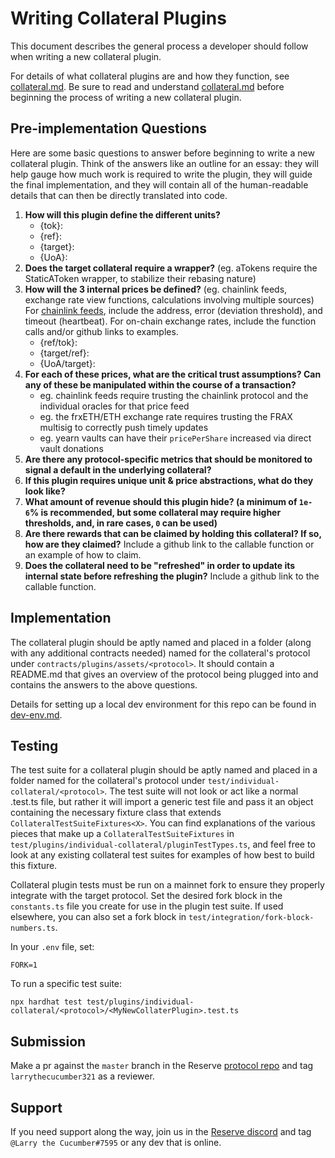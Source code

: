 # Writing Collateral Plugins

This document describes the general process a developer should follow when writing a new collateral plugin.

For details of what collateral plugins are and how they function, see [collateral.md](./collateral.md). Be sure to read and understand [collateral.md](./collateral.md) before beginning the process of writing a new collateral plugin.

## Pre-implementation Questions

Here are some basic questions to answer before beginning to write a new collateral plugin. Think of the answers like an outline for an essay: they will help gauge how much work is required to write the plugin, they will guide the final implementation, and they will contain all of the human-readable details that can then be directly translated into code.

1. **How will this plugin define the different units?**
   - {tok}:
   - {ref}:
   - {target}:
   - {UoA}:
2. **Does the target collateral require a wrapper?** (eg. aTokens require the StaticAToken wrapper, to stabilize their rebasing nature)
3. **How will the 3 internal prices be defined?** (eg. chainlink feeds, exchange rate view functions, calculations involving multiple sources) For [chainlink feeds](https://data.chain.link/ethereum/mainnet), include the address, error (deviation threshold), and timeout (heartbeat). For on-chain exchange rates, include the function calls and/or github links to examples.
   - {ref/tok}:
   - {target/ref}:
   - {UoA/target}:
4. **For each of these prices, what are the critical trust assumptions? Can any of these be manipulated within the course of a transaction?**
   - eg. chainlink feeds require trusting the chainlink protocol and the individual oracles for that price feed
   - eg. the frxETH/ETH exchange rate requires trusting the FRAX multisig to correctly push timely updates
   - eg. yearn vaults can have their `pricePerShare` increased via direct vault donations
5. **Are there any protocol-specific metrics that should be monitored to signal a default in the underlying collateral?**
6. **If this plugin requires unique unit & price abstractions, what do they look like?**
7. **What amount of revenue should this plugin hide? (a minimum of `1e-6`% is recommended, but some collateral may require higher thresholds, and, in rare cases, `0` can be used)**
8. **Are there rewards that can be claimed by holding this collateral? If so, how are they claimed?** Include a github link to the callable function or an example of how to claim.
9. **Does the collateral need to be "refreshed" in order to update its internal state before refreshing the plugin?** Include a github link to the callable function.

## Implementation

The collateral plugin should be aptly named and placed in a folder (along with any additional contracts needed) named for the collateral's protocol under `contracts/plugins/assets/<protocol>`. It should contain a README.md that gives an overview of the protocol being plugged into and contains the answers to the above questions.

Details for setting up a local dev environment for this repo can be found in [dev-env.md](./dev-env.md).

## Testing

The test suite for a collateral plugin should be aptly named and placed in a folder named for the collateral's protocol under `test/individual-collateral/<protocol>`. The test suite will not look or act like a normal .test.ts file, but rather it will import a generic test file and pass it an object containing the necessary fixture class that extends `CollateralTestSuiteFixtures<X>`. You can find explanations of the various pieces that make up a `CollateralTestSuiteFixtures` in `test/plugins/individual-collateral/pluginTestTypes.ts`, and feel free to look at any existing collateral test suites for examples of how best to build this fixture.

Collateral plugin tests must be run on a mainnet fork to ensure they properly integrate with the target protocol. Set the desired fork block in the `constants.ts` file you create for use in the plugin test suite. If used elsewhere, you can also set a fork block in `test/integration/fork-block-numbers.ts`.

In your `.env` file, set:

```
FORK=1
```

To run a specific test suite:

```
npx hardhat test test/plugins/individual-collateral/<protocol>/<MyNewCollaterPlugin>.test.ts
```

## Submission

Make a pr against the `master` branch in the Reserve [protocol repo](https://github.com/reserve-protocol/protocol) and tag `larrythecucumber321` as a reviewer.

## Support

If you need support along the way, join us in the [Reserve discord](https://discord.gg/FYsAUB3m) and tag `@Larry the Cucumber#7595` or any dev that is online.
